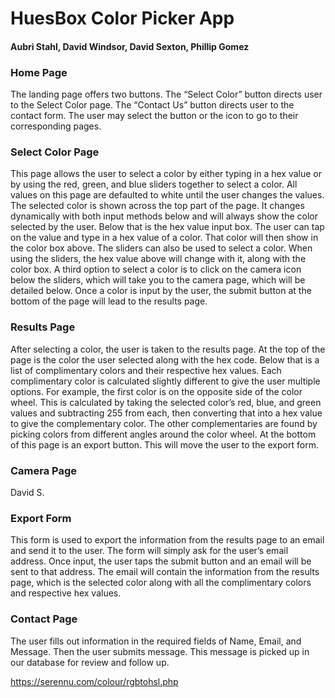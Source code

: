 # HuesBox Color Picker App
#### Aubri Stahl, David Windsor, David Sexton, Phillip Gomez

### Home Page
The landing page offers two buttons.  The “Select Color” button directs user to the Select Color page.  The “Contact Us” button directs user to the contact form.  The user may select the button or the icon to go to their corresponding pages.

### Select Color Page
This page allows the user to select a color by either typing in a hex value or by using the red, green, and blue sliders together to select a color. All values on this page are defaulted to white until the user changes the values. The selected color is shown across the top part of the page. It changes dynamically with both input methods below and will always show the color selected by the user. Below that is the hex value input box. The user can tap on the value and type in a hex value of a color. That color will then show in the color box above. The sliders can also be used to select a color. When using the sliders, the hex value above will change with it, along with the color box. A third option to select a color is to click on the camera icon below the sliders, which will take you to the camera page, which will be detailed below. Once a color is input by the user, the submit button at the bottom of the page will lead to the results page.

### Results Page
After selecting a color, the user is taken to the results page. At the top of the page is the color the user selected along with the hex code. Below that is a list of complimentary colors and their respective hex values. Each complimentary color is calculated slightly different to give the user multiple options. For example, the first color is on the opposite side of the color wheel. This is calculated by taking the selected color’s red, blue, and green values and subtracting 255 from each, then converting that into a hex value to give the complementary color. The other complementaries are found by picking colors from different angles around the color wheel. At the bottom of this page is an export button. This will move the user to the export form.

### Camera Page
David S.

### Export Form
This form is used to export the information from the results page to an email and send it to the user. The form will simply ask for the user’s email address. Once input, the user taps the submit button and an email will be sent to that address. The email will contain the information from the results page, which is the selected color along with all the complimentary colors and respective hex values.

### Contact Page
The user fills out information in the required fields of Name, Email, and Message.  Then the user submits message.  This message is picked up in our database for review and follow up.


https://serennu.com/colour/rgbtohsl.php
